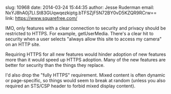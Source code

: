 slug:    10968
date:    2014-03-24 15:44:35
author:  Jesse Ruderman
email:   NxYJ8hA0j7Ll.St83GUqwqezkiptg.bTFSZjF5N72BY0vD5KZQR9RCrw==
link:     https://www.squarefree.com/

IMO, only features with a clear connection to security and privacy
should be restricted to HTTPS. For example, getUserMedia. There's a
clear hit to security when a user selects "always allow this site to
access my camera" on an HTTP site.

Requiring HTTPS for all new features would hinder adoption of new
features more than it would speed up HTTPS adoption. Many of the new
features are better for security than the things they replace.

I'd also drop the "fully HTTPS" requirement. Mixed content is often
dynamic or page-specific, so things would seem to break at random
(unless you also required an STS/CSP header to forbid mixed display
content).
